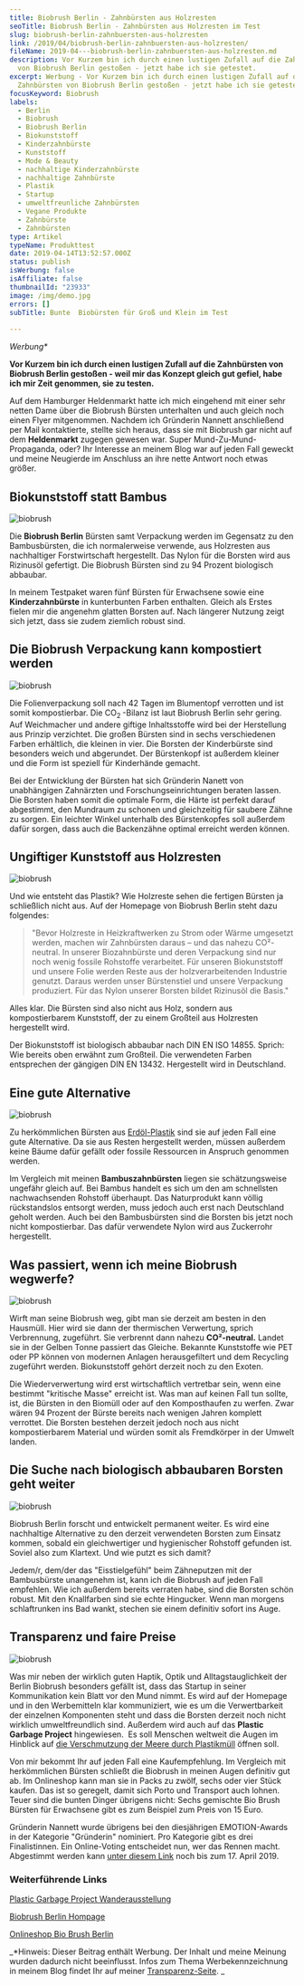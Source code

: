 ```yaml
---
title: Biobrush Berlin - Zahnbürsten aus Holzresten
seoTitle: Biobrush Berlin - Zahnbürsten aus Holzresten im Test
slug: biobrush-berlin-zahnbuersten-aus-holzresten
link: /2019/04/biobrush-berlin-zahnbuersten-aus-holzresten/
fileName: 2019-04---biobrush-berlin-zahnbuersten-aus-holzresten.md
description: Vor Kurzem bin ich durch einen lustigen Zufall auf die Zahnbürsten
  von Biobrush Berlin gestoßen - jetzt habe ich sie getestet.
excerpt: Werbung - Vor Kurzem bin ich durch einen lustigen Zufall auf die
  Zahnbürsten von Biobrush Berlin gestoßen - jetzt habe ich sie getestet.
focusKeyword: Biobrush
labels:
  - Berlin
  - Biobrush
  - Biobrush Berlin
  - Biokunststoff
  - Kinderzahnbürste
  - Kunststoff
  - Mode & Beauty
  - nachhaltige Kinderzahnbürste
  - nachhaltige Zahnbürste
  - Plastik
  - Startup
  - umweltfreunliche Zahnbürsten
  - Vegane Produkte
  - Zahnbürste
  - Zahnbürsten
type: Artikel
typeName: Produkttest
date: 2019-04-14T13:52:57.000Z
status: publish
isWerbung: false
isAffiliate: false
thumbnailId: "23933"
image: /img/demo.jpg
errors: []
subTitle: Bunte  Biobürsten für Groß und Klein im Test
  
---
```


_Werbung\*_

**Vor Kurzem bin ich durch einen lustigen Zufall auf die Zahnbürsten von
Biobrush Berlin gestoßen - weil mir das Konzept gleich gut gefiel, habe ich mir
Zeit genommen, sie zu testen.**

Auf dem Hamburger Heldenmarkt hatte ich mich eingehend mit einer sehr netten
Dame über die Biobrush Bürsten unterhalten und auch gleich noch einen Flyer
mitgenommen. Nachdem ich Gründerin Nannett anschließend per Mail kontaktierte,
stellte sich heraus, dass sie mit Biobrush gar nicht auf dem **Heldenmarkt**
zugegen gewesen war. Super Mund-Zu-Mund-Propaganda, oder? Ihr Interesse an
meinem Blog war auf jeden Fall geweckt und meine Neugierde im Anschluss an ihre
nette Antwort noch etwas größer.

## Biokunststoff statt Bambus

![biobrush](http://cardamonchai.com/wp-content/uploads/2019/04/2019-04-05-biobrush-berlin-8-400x300.jpg "Biobrush Berlin im Test")

Die **Biobrush Berlin** Bürsten samt Verpackung werden im Gegensatz zu den
Bambusbürsten, die ich normalerweise verwende, aus Holzresten aus nachhaltiger
Forstwirtschaft hergestellt. Das Nylon für die Borsten wird aus Rizinusöl
gefertigt. Die Biobrush Bürsten sind zu 94 Prozent biologisch abbaubar.

In meinem Testpaket waren fünf Bürsten für Erwachsene sowie eine
**Kinderzahnbürste** in kunterbunten Farben enthalten. Gleich als Erstes fielen
mir die angenehm glatten Borsten auf. Nach längerer Nutzung zeigt sich jetzt,
dass sie zudem ziemlich robust sind.

## Die Biobrush Verpackung kann kompostiert werden

![biobrush](http://cardamonchai.com/wp-content/uploads/2019/04/2019-04-05-biobrush-berlin-2-400x300.jpg "Keine Panik - die Verpackung kann kompostiert werden.")

Die Folienverpackung soll nach 42 Tagen im Blumentopf verrotten und ist somit
kompostierbar. Die CO<sub>2 </sub>-Bilanz ist laut Biobrush Berlin sehr gering.
Auf Weichmacher und andere giftige Inhaltsstoffe wird bei der Herstellung aus
Prinzip verzichtet. Die großen Bürsten sind in sechs verschiedenen Farben
erhältlich, die kleinen in vier. Die Borsten der Kinderbürste sind besonders
weich und abgerundet. Der Bürstenkopf ist außerdem kleiner und die Form ist
speziell für Kinderhände gemacht.

Bei der Entwicklung der Bürsten hat sich Gründerin Nanett von unabhängigen
Zahnärzten und Forschungseinrichtungen beraten lassen. Die Borsten haben somit
die optimale Form, die Härte ist perfekt darauf abgestimmt, den Mundraum zu
schonen und gleichzeitig für saubere Zähne zu sorgen. Ein leichter Winkel
unterhalb des Bürstenkopfes soll außerdem dafür sorgen, dass auch die
Backenzähne optimal erreicht werden können.

## Ungiftiger Kunststoff aus Holzresten

![biobrush](http://cardamonchai.com/wp-content/uploads/2019/04/2019-04-05-biobrush-berlin-5-400x300.jpg "Der Kunststoff ist aus Holzresten.")

Und wie entsteht das Plastik? Wie Holzreste sehen die fertigen Bürsten ja
schließlich nicht aus. Auf der Homepage von Biobrush Berlin steht dazu
folgendes:

> "Bevor Holzreste in Heizkraftwerken zu Strom oder Wärme umgesetzt werden,
> machen wir Zahnbürsten daraus – und das nahezu CO²-neutral. In unserer
> Biozahnbürste und deren Verpackung sind nur noch wenig fossile Rohstoffe
> verarbeitet. Für unseren Biokunststoff und unsere Folie werden Reste aus der
> holzverarbeitenden Industrie genutzt. Daraus werden unser Bürstenstiel und
> unsere Verpackung produziert. Für das Nylon unserer Borsten bildet Rizinusöl
> die Basis."

Alles klar. Die Bürsten sind also nicht aus Holz, sondern aus kompostierbarem
Kunststoff, der zu einem Großteil aus Holzresten hergestellt wird.

Der Biokunststoff ist biologisch abbaubar nach DIN EN ISO 14855. Sprich: Wie
bereits oben erwähnt zum Großteil. Die verwendeten Farben entsprechen der
gängigen DIN EN 13432. Hergestellt wird in Deutschland.

## Eine gute Alternative

![biobrush](http://cardamonchai.com/wp-content/uploads/2019/04/2019-04-05-biobrush-berlin-400x300.jpg "Biobrush Berlin - eine gute Alternative")

Zu herkömmlichen Bürsten aus
[Erdöl-Plastik](/2017/08/kenia-sagt-plastiktueten-nein-danke/) sind sie auf
jeden Fall eine gute Alternative. Da sie aus Resten hergestellt werden, müssen
außerdem keine Bäume dafür gefällt oder fossile Ressourcen in Anspruch genommen
werden.

Im Vergleich mit meinen **Bambuszahnbürsten** liegen sie schätzungsweise
ungefähr gleich auf. Bei Bambus handelt es sich um den am schnellsten
nachwachsenden Rohstoff überhaupt. Das Naturprodukt kann völlig rückstandslos
entsorgt werden, muss jedoch auch erst nach Deutschland geholt werden. Auch bei
den Bambusbürsten sind die Borsten bis jetzt noch nicht kompostierbar. Das dafür
verwendete Nylon wird aus Zuckerrohr hergestellt.

## Was passiert, wenn ich meine Biobrush wegwerfe?

![biobrush](http://cardamonchai.com/wp-content/uploads/2019/04/2019-04-05-biobrush-berlin-6-400x300.jpg "Zu 94 Prozent biologisch abbaubar.")

Wirft man seine Biobrush weg, gibt man sie derzeit am besten in den Hausmüll.
Hier wird sie dann der thermischen Verwertung, sprich Verbrennung, zugeführt.
Sie verbrennt dann nahezu **CO²-neutral.** Landet sie in der Gelben Tonne
passiert das Gleiche. Bekannte Kunststoffe wie PET oder PP können von modernen
Anlagen herausgefiltert und dem Recycling zugeführt werden. Biokunststoff gehört
derzeit noch zu den Exoten.

Die Wiederverwertung wird erst wirtschaftlich vertretbar sein, wenn eine
bestimmt "kritische Masse" erreicht ist. Was man auf keinen Fall tun sollte,
ist, die Bürsten in den Biomüll oder auf den Komposthaufen zu werfen. Zwar wären
94 Prozent der Bürste bereits nach wenigen Jahren komplett verrottet. Die
Borsten bestehen derzeit jedoch noch aus nicht kompostierbarem Material und
würden somit als Fremdkörper in der Umwelt landen.

## Die Suche nach biologisch abbaubaren Borsten geht weiter

![biobrush](http://cardamonchai.com/wp-content/uploads/2019/04/2019-04-05-biobrush-berlin-3-400x300.jpg "Hoffentlich sind auch die Borsten bald kompostierbar.")

Biobrush Berlin forscht und entwickelt permanent weiter. Es wird eine
nachhaltige Alternative zu den derzeit verwendeten Borsten zum Einsatz kommen,
sobald ein gleichwertiger und hygienischer Rohstoff gefunden ist. Soviel also
zum Klartext. Und wie putzt es sich damit?

Jedem/r, dem/der das "Eisstielgefühl" beim Zähneputzen mit der Bambusbürste
unangenehm ist, kann ich die Biobrush auf jeden Fall empfehlen. Wie ich außerdem
bereits verraten habe, sind die Borsten schön robust. Mit den Knallfarben sind
sie echte Hingucker. Wenn man morgens schlaftrunken ins Bad wankt, stechen sie
einem definitiv sofort ins Auge.

## Transparenz und faire Preise

![biobrush](http://cardamonchai.com/wp-content/uploads/2019/04/2019-04-05-biobrush-berlin-4-400x300.jpg)

Was mir neben der wirklich guten Haptik, Optik und Alltagstauglichkeit der
Berlin Biobrush besonders gefällt ist, dass das Startup in seiner Kommunikation
kein Blatt vor den Mund nimmt. Es wird auf der Homepage und in den Werbemitteln
klar kommuniziert, wie es um die Verwertbarkeit der einzelnen Komponenten steht
und dass die Borsten derzeit noch nicht wirklich umweltfreundlich sind. Außerdem
wird auch auf das **Plastic Garbage Project** hingewiesen.  Es soll Menschen
weltweit die Augen im Hinblick auf
[die Verschmutzung der Meere durch Plastikmüll](/2018/08/replace-plastic-app-kueste-gegen-plastik/)
öffnen soll.

Von mir bekommt Ihr auf jeden Fall eine Kaufempfehlung. Im Vergleich mit
herkömmlichen Bürsten schließt die Biobrush in meinen Augen definitiv gut ab. Im
Onlineshop kann man sie in Packs zu zwölf, sechs oder vier Stück kaufen. Das ist
so geregelt, damit sich Porto und Transport auch lohnen. Teuer sind die bunten
Dinger übrigens nicht: Sechs gemischte Bio Brush Bürsten für Erwachsene gibt es
zum Beispiel zum Preis von 15 Euro.

Gründerin Nannett wurde übrigens bei den diesjährigen EMOTION-Awards in der
Kategorie "Gründerin" nominiert. Pro Kategorie gibt es drei Finalistinnen. Ein
Online-Voting entscheidet nun, wer das Rennen macht. Abgestimmt werden kann
[unter diesem Link](https://www.emotion.de/award-2019) noch bis zum 17.
April 2019.

### Weiterführende Links

[Plastic Garbage Project Wanderausstellung](https://www.plasticgarbageproject.org/)

[Biobrush Berlin Hompage](https://biobrush-berlin.com)

[Onlineshop Bio Brush Berlin](https://biobrush-berlin.com/shop/)

_\*Hinweis: Dieser Beitrag enthält Werbung. Der Inhalt und meine Meinung wurden
dadurch nicht beeinflusst. Infos zum Thema Werbekennzeichnung in meinem Blog
findet Ihr auf meiner [Transparenz-Seite](/werbung/). _

  